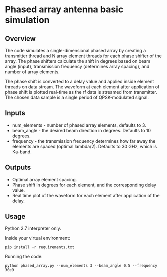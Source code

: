 # Phased array antenna basic simulation
## Overview
The code simulates a single-dimensional phased array by creating a transmitter thread and N array element threads for each phase shifter of the array. The phase shifters calculate the shift in degrees based on beam angle (input), transmission frequency (determines array spacing), and number of array elements. 

The phase shift is converted to a delay value and applied inside element threads on data stream.
The waveform at each element after application of phase shift is plotted real-time as the rf data is streamed from transmitter. The chosen data sample is a single period of QPSK-modulated signal.

## Inputs

 - num_elements - number of phased array elements, defaults to 3.
 - beam_angle - the desired beam direction in degrees. Defaults to 10 degrees.
 - frequency - the transmission frequency determines how far away the elements are spaced (optimal lambda/2). Defaults to 30 GHz, which is Ka-band.

## Outputs

 - Optimal array element spacing.
 - Phase shift in degrees for each element, and the corresponding delay value.
 - Real time plot of the waveform for each element after application of the delay.

## Usage
Python 2.7 interpreter only.

Inside your virtual environment:

    pip install -r requirements.txt

Running the code:

    python phased_array.py --num_elements 3 --beam_angle 0.5 --frequency 30e9
